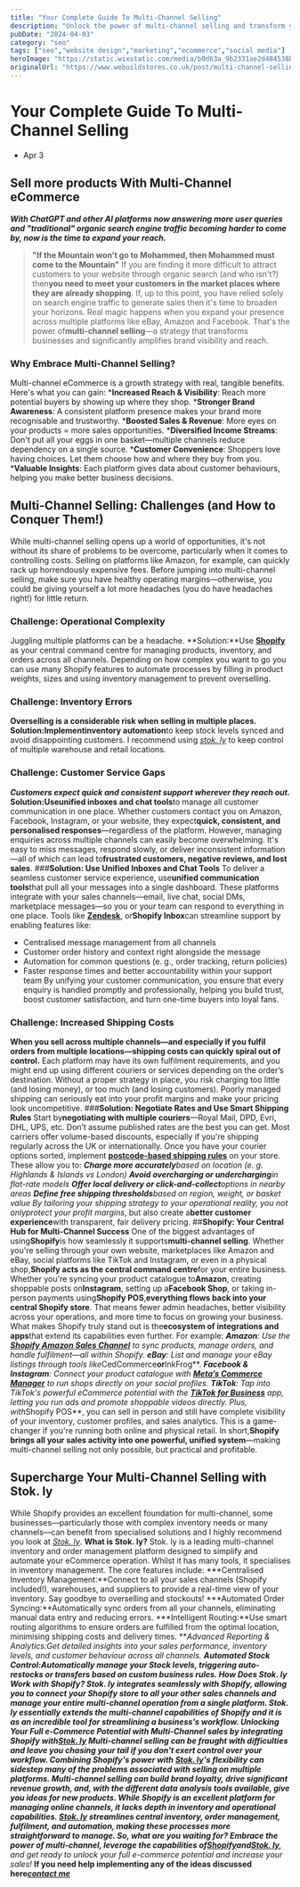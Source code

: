 ```yaml
---
title: "Your Complete Guide To Multi-Channel Selling"
description: "Unlock the power of multi-channel selling and transform your business. Discover how multi-channel selling boosts brand visibility and sales growth."
pubDate: "2024-04-03"
category: "seo"
tags: ["seo","website design","marketing","ecommerce","social media"]
heroImage: "https://static.wixstatic.com/media/b0d63a_9b2331ae2d484538b1699e28e02ee796~mv2.jpg/v1/fill/w_740,h_420,al_c,q_90,usm_0.66_1.00_0.01,enc_avif,quality_auto/b0d63a_9b2331ae2d484538b1699e28e02ee796~mv2.jpg"
originalUrl: "https://www.webuildstores.co.uk/post/multi-channel-selling"
---
```


# Your Complete Guide To Multi-Channel Selling
 * Apr 3
## Sell more products With Multi-Channel eCommerce
**_With ChatGPT and other AI platforms now answering more user queries and "traditional" organic search engine traffic becoming harder to come by, now is the time to expand your reach._**
>**"If the Mountain won’t go to Mohammed, then Mohammed must come to the Mountain"**
If you are finding it more difficult to attract customers to your website through organic search (and who isn't?) then**you need to meet your customers in the market places where they are already shopping**.
If, up to this point, you have relied solely on search engine traffic to generate sales then it's time to broaden your horizons. Real magic happens when you expand your presence across multiple platforms like eBay, Amazon and Facebook.
That's the power of**multi-channel selling**—a strategy that transforms businesses and significantly amplifies brand visibility and reach.
### Why Embrace Multi-Channel Selling?

Multi-channel eCommerce is a growth strategy with real, tangible benefits. Here's what you can gain:
 ***Increased Reach & Visibility**: Reach more potential buyers by showing up where they shop.
 ***Stronger Brand Awareness**: A consistent platform presence makes your brand more recognisable and trustworthy.
 ***Boosted Sales & Revenue**: More eyes on your products = more sales opportunities.
 ***Diversified Income Streams**: Don't put all your eggs in one basket—multiple channels reduce dependency on a single source.
 ***Customer Convenience**: Shoppers love having choices. Let them choose how and where they buy from you.
 ***Valuable Insights**: Each platform gives data about customer behaviours, helping you make better business decisions.
## Multi-Channel Selling: Challenges (and How to Conquer Them!)
While multi-channel selling opens up a world of opportunities, it's not without its share of problems to be overcome, particularly when it comes to controlling costs. Selling on platforms like Amazon, for example, can quickly rack up horrendously expensive fees.
Before jumping into multi-channel selling, make sure you have healthy operating margins—otherwise, you could be giving yourself a lot more headaches (you do have headaches right!) for little return.
### Challenge: Operational Complexity
Juggling multiple platforms can be a headache.
**Solution:**Use [**Shopify**](https://www.shopify.com/?ref=storebuilder-limited) as your central command centre for managing products, inventory, and orders across all channels. Depending on how complex you want to go you can use many Shopify features to automate processes by filling in product weights, sizes and using inventory management to prevent overselling.
### Challenge: Inventory Errors
**Overselling is a considerable risk when selling in multiple places.**
**Solution:**Implement**inventory automation**to keep stock levels synced and avoid disappointing customers. I recommend using [_stok. ly_](https://www.stok.ly) to keep control of multiple warehouse and retail locations.
### Challenge: Customer Service Gaps
**_Customers expect quick and consistent support wherever they reach out._**
**Solution:**Use**unified inboxes and chat tools**to manage all customer communication in one place.
Whether customers contact you on Amazon, Facebook, Instagram, or your website, they expect**quick, consistent, and personalised responses**—regardless of the platform.
However, managing enquiries across multiple channels can easily become overwhelming. It's easy to miss messages, respond slowly, or deliver inconsistent information—all of which can lead to**frustrated customers, negative reviews, and lost sales**.
###**Solution: Use Unified Inboxes and Chat Tools**
To deliver a seamless customer service experience, use**unified communication tools**that pull all your messages into a single dashboard. These platforms integrate with your sales channels—email, live chat, social DMs, marketplace messages—so you or your team can respond to everything in one place.
Tools like [**Zendesk**](https://www.zendesk.co.uk/), or**Shopify Inbox**can streamline support by enabling features like:
 * Centralised message management from all channels
 * Customer order history and context right alongside the message
 * Automation for common questions (e. g., order tracking, return policies)
 * Faster response times and better accountability within your support team
By unifying your customer communication, you ensure that every enquiry is handled promptly and professionally, helping you build trust, boost customer satisfaction, and turn one-time buyers into loyal fans.
### Challenge: Increased Shipping Costs
**When you sell across multiple channels—and especially if you fulfil orders from multiple locations—shipping costs can quickly spiral out of control.**
Each platform may have its own fulfilment requirements, and you might end up using different couriers or services depending on the order’s destination.
Without a proper strategy in place, you risk charging too little (and losing money), or too much (and losing customers). Poorly managed shipping can seriously eat into your profit margins and make your pricing look uncompetitive.
###**Solution: Negotiate Rates and Use Smart Shipping Rules**
Start by**negotiating with multiple couriers**—Royal Mail, DPD, Evri, DHL, UPS, etc. Don’t assume published rates are the best you can get. Most carriers offer volume-based discounts, especially if you're shipping regularly across the UK or internationally.
Once you have your courier options sorted, implement [**postcode-based shipping rules**](https://www.webuildstores.co.uk/post/uk-shopify-shipping) on your store. These allow you to:
 ***Charge more accurately**based on location (e. g. Highlands & Islands vs London)
 ***Avoid overcharging or undercharging**in flat-rate models
 ***Offer local delivery or click-and-collect**options in nearby areas
 ***Define free shipping thresholds**based on region, weight, or basket value
By tailoring your shipping strategy to your operational reality, you not only**protect your profit margins**, but also create a**better customer experience**with transparent, fair delivery pricing.
##**Shopify: Your Central Hub for Multi-Channel Success**
One of the biggest advantages of using**Shopify**is how seamlessly it supports**multi-channel selling**. Whether you're selling through your own website, marketplaces like Amazon and eBay, social platforms like TikTok and Instagram, or even in a physical shop,**Shopify acts as the central command centre**for your entire business.
Whether you're syncing your product catalogue to**Amazon**, creating shoppable posts on**Instagram**, setting up a**Facebook Shop**, or taking in-person payments using**Shopify POS**,**everything flows back into your central Shopify store**.
That means fewer admin headaches, better visibility across your operations, and more time to focus on growing your business.
What makes Shopify truly stand out is the**ecosystem of integrations and apps**that extend its capabilities even further.
For example:
 ***Amazon**: Use the [**Shopify Amazon Sales Channel**](https://apps.shopify.com/reputon-amazon-channel) to sync products, manage orders, and handle fulfilment—all within Shopify.
 ***eBay**: List and manage your eBay listings through tools like**CedCommerce**or**InkFrog**.
 ***Facebook & Instagram**: Connect your product catalogue with [**Meta’s Commerce Manager**](https://www.facebook.com/business/help/2371372636254534) to run shops directly on your social profiles.
 ***TikTok**: Tap into TikTok's powerful eCommerce potential with the [**TikTok for Business**](https://getstarted.tiktok.com/) app, letting you run ads and promote shoppable videos directly.
Plus, with**Shopify POS**, you can sell in person and still have complete visibility of your inventory, customer profiles, and sales analytics. This is a game-changer if you're running both online and physical retail.
In short,**Shopify brings all your sales activity into one powerful, unified system**—making multi-channel selling not only possible, but practical and profitable.
## Supercharge Your Multi-Channel Selling with Stok. ly
While Shopify provides an excellent foundation for multi-channel, some businesses—particularly those with complex inventory needs or many channels—can benefit from specialised solutions and I highly recommend you look at [_Stok. ly_](https://www.stok.ly).
**What is Stok. ly?**
Stok. ly is a leading multi-channel inventory and order management platform designed to simplify and automate your eCommerce operation. Whilst it has many tools, it specialises in inventory management. The core features include:
 ***Centralised Inventory Management:**Connect to all your sales channels (Shopify included!), warehouses, and suppliers to provide a real-time view of your inventory. Say goodbye to overselling and stockouts!
 ***Automated Order Syncing:**Automatically sync orders from all your channels, eliminating manual data entry and reducing errors.
 ***Intelligent Routing:**Use smart routing algorithms to ensure orders are fulfilled from the optimal location, minimising shipping costs and delivery times.
 ***Advanced Reporting & Analytics:**Get detailed insights into your sales performance, inventory levels, and customer behaviour across all channels.
 ***Automated Stock Control:**Automatically manage your Stock levels, triggering auto-restocks or transfers based on custom business rules.
**How Does Stok. ly Work with Shopify?**
Stok. ly integrates seamlessly with Shopify, allowing you to connect your Shopify store to all your other sales channels and manage your entire multi-channel operation from a single platform.
Stok. ly essentially extends the multi-channel capabilities of Shopify and it is as an incredible tool for streamlining a business's workflow.
**Unlocking Your Full e-Commerce Potential with Multi-Channel sales by integrating Shopify with**[**Stok. ly**](http://Stok.ly)
Multi-channel selling can be fraught with difficulties and leave you chasing your tail if you don't exert control over your workflow.
Combining Shopify's power with [Stok. ly](http://Stok.ly)'s flexibility can sidestep many of the problems associated with selling on multiple platforms.
Multi-channel selling can build brand loyalty, drive significant revenue growth, and, with the different data analysis tools available, give you ideas for new products.
While Shopify is an excellent platform for managing online channels, it lacks depth in inventory and operational capabilities. [Stok. ly](http://Stok.ly) streamlines central inventory, order management, fulfilment, and automation, making these processes more straightforward to manage.
**So, what are you waiting for? Embrace the power of multi-channel, leverage the capabilities of**[**__Shopify__**](https://www.shopify.com/?ref=storebuilder-limited)**_and_**[**__Stok. ly__**](https://www.stok.ly)**_, and get ready to unlock your full e-commerce potential and increase your sales!_**
**If you need help implementing any of the ideas discussed here**[**_contact me_**](https://www.webuildstores.co.uk/contact)
